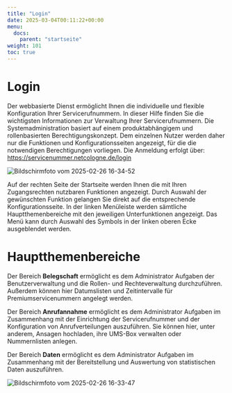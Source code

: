 ```yaml
---
title: "Login"
date: 2025-03-04T00:11:22+00:00
menu:
  docs:
    parent: "startseite"
weight: 101
toc: true
---
```


# Login
Der webbasierte Dienst ermöglicht Ihnen die individuelle und flexible Konfiguration Ihrer Servicerufnummern. In dieser Hilfe finden Sie die wichtigsten Informationen zur Verwaltung Ihrer Servicerufnummern.
Die Systemadministration basiert auf einem produktabhängigem und rollenbasierten Berechtigungskonzept. Dem einzelnen Nutzer werden daher nur die Funktionen und Konfigurationsseiten angezeigt, für die die notwendigen Berechtigungen vorliegen.
Die Anmeldung erfolgt über: https://servicenummer.netcologne.de/login

![Bildschirmfoto vom 2025-02-26 16-34-52](https://github.com/user-attachments/assets/eb3faca8-b416-4465-8a7c-0266e8d5bc00)

Auf der rechten Seite der Startseite werden Ihnen die mit Ihren Zugangsrechten nutzbaren Funktionen angezeigt. Durch Auswahl der gewünschten Funktion gelangen Sie direkt auf die entsprechende Konfigurationsseite.
In der linken Menüleiste werden sämtliche Hauptthemenbereiche mit den jeweiligen Unterfunktionen angezeigt.
Das Menü kann durch Auswahl des Symbols in der linken oberen Ecke ausgeblendet werden.

# Hauptthemenbereiche
Der Bereich **Belegschaft** ermöglicht es dem Administrator Aufgaben der Benutzerverwaltung und die Rollen- und Rechteverwaltung durchzuführen. Außerdem können hier Datumslisten und Zeitintervalle für Premiumservicenummern angelegt werden.

Der Bereich **Anrufannahme** ermöglicht es dem Administrator Aufgaben im Zusammenhang mit der Einrichtung der Servicerufnummer und der Konfiguration von Anrufverteilungen auszuführen. Sie können hier, unter anderem, Ansagen hochladen, ihre UMS-Box verwalten oder Nummernlisten anlegen.

Der Bereich **Daten** ermöglicht es dem Administrator Aufgaben im Zusammenhang mit der Bereitstellung und Auswertung von statistischen Daten auszuführen.


![Bildschirmfoto vom 2025-02-26 16-33-47](https://github.com/user-attachments/assets/a7c67957-5a21-43a6-bf0b-6c079504b4c9)
